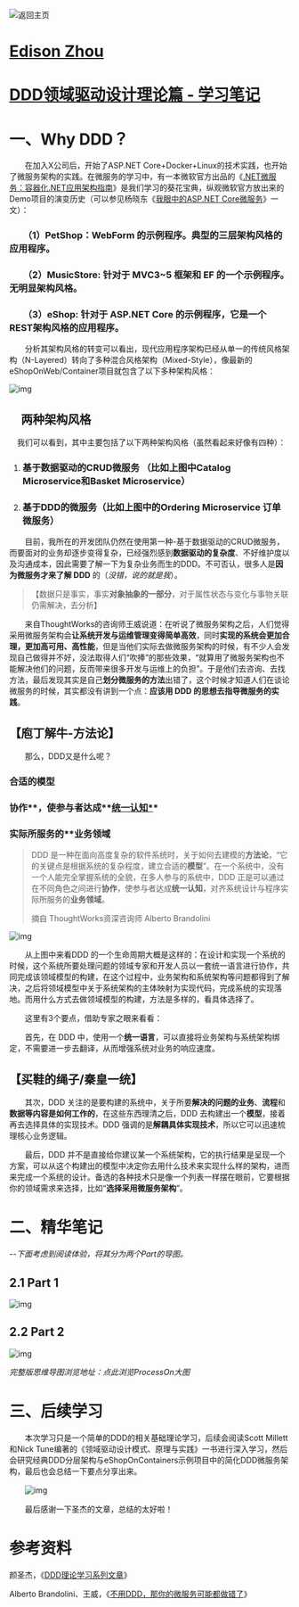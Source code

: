 





![返回主页](assets/logo.gif)

#  [Edison Zhou](https://www.cnblogs.com/edisonchou/)





#                   [DDD领域驱动设计理论篇 - 学习笔记](https://www.cnblogs.com/edisonchou/p/edc_ddd_foundation_study_notes.html)              



# 一、Why DDD？

　　在加入X公司后，开始了ASP.NET Core+Docker+Linux的技术实践，也开始了微服务架构的实践。在微服务的学习中，有一本微软官方出品的《[.NET微服务：容器化.NET应用架构指南](https://docs.microsoft.com/zh-cn/dotnet/standard/microservices-architecture/)》是我们学习的葵花宝典，纵观微软官方放出来的Demo项目的演变历史（可以参见杨晓东《[我眼中的ASP.NET Core微服务](https://www.cnblogs.com/savorboard/p/aspnetcore-microservice.html)》一文）：

### 　　（1）PetShop：WebForm 的示例程序。典型的三层架构风格的应用程序。

### 　　（2）MusicStore: 针对于 MVC3~5 框架和 EF 的一个示例程序。无明显架构风格。

### 　　（3）eShop: 针对于 ASP.NET Core 的示例程序，它是一个 REST架构风格的应用程序。

　　分析其架构风格的转变可以看出，现代应用程序架构已经从单一的传统风格架构（N-Layered）转向了多种混合风格架构（Mixed-Style），像最新的eShopOnWeb/Container项目就包含了以下多种架构风格：

![img](assets/2799767-1b6af5a602d3ecd7.png)

## 　两种架构风格

　我们可以看到，其中主要包括了以下两种架构风格（虽然看起来好像有四种）：

1. ### 基于数据驱动的CRUD微服务 （比如上图中Catalog Microservice和Basket Microservice）

2. ### 基于DDD的微服务（比如上图中的Ordering Microservice 订单微服务）

　　目前，我所在的开发团队仍然在使用第一种-基于数据驱动的CRUD微服务，而要面对的业务却逐步变得复杂，已经强烈感到**数据驱动的复杂度**、不好维护度以及沟通成本，因此需要了解一下为复杂业务而生的DDD。不可否认，很多人是**因为微服务才来了解 DDD** 的（*没错，说的就是我*）。

> 【数据只是事实，事实**对象抽象的一部分**，对于属性状态与变化与事物关联仍需解决，去分析】

　　来自ThoughtWorks的咨询师王威说道：在听说了微服务架构之后，人们觉得采用微服务架构会**让系统开发与运维管理变得简单高效**，同时**实现的系统会更加合理，更加高可用、高性能**，但是当他们实际去做微服务架构的时候，有不少人会发现自己做得并不好，没法取得人们“吹捧”的那些效果，“就算用了微服务架构也不能解决他们的问题，反而带来很多开发与运维上的负担”。于是他们去咨询、去找方法，最后发现其实是自己**划分微服务的方法**出错了，这个时候才知道人们在谈论微服务的时候，其实都没有讲到一个点：**应该用 DDD 的思想去指导微服务的实践**。

## 【庖丁解牛-方法论】

　　那么，DDD又是什么呢？

### 合适的**模型**

### 协作**，使参与者达成**<u>统一认知*</u>*

### 实际所服务的**业务领域

> DDD 是一种在面向高度复杂的软件系统时，关于如何去建模的**方法论**，“它的关键点是根据系统的复杂程度，建立合适的**模型**”。在一个系统中，没有一个人能完全掌握系统的全貌，在多人参与的系统中，DDD 正是可以通过在不同角色之间进行**协作**，使参与者达成**统一认知**，对齐系统设计与程序实际所服务的**业务领域**。
>
> 摘自 ThoughtWorks资深咨询师 Alberto Brandolini

![img](assets/381412-20190304230238066-1451951377.jpg)

　　从上图中来看DDD  的一个生命周期大概是这样的：在设计和实现一个系统的时候，这个系统所要处理问题的领域专家和开发人员以一套统一语言进行协作，共同完成该领域模型的构建，在这个过程中，业务架构和系统架构等问题都得到了解决，之后将领域模型中关于系统架构的主体映射为实现代码，完成系统的实现落地。而用什么方式去做领域模型的构建，方法是多样的，看具体选择了。

　　这里有3个要点，借助专家之眼来看看：

　　首先，在 DDD 中，使用一个**统一语言**，可以直接将业务架构与系统架构绑定，不需要进一步去翻译，从而增强系统对业务的响应速度。

## 【买鞋的绳子/秦皇一统】

　　其次，DDD 关注的是要构建的系统中，关于所要**解决的问题的业务**、**流程**和**数据等内容是如何工作的**，在这些东西理清之后，DDD 去构建出一个**模型**，接着再去选择具体的实现技术。DDD 强调的是**解耦具体实现技术**，所以它可以迅速梳理核心业务逻辑。

　　最后，DDD 并不是直接给你建议某一个系统架构，它的执行结果是呈现一个方案，可以从这个构建出的模型中决定你去用什么技术来实现什么样的架构，进而来完成一个系统的设计。备选的各种技术只是像一个列表一样摆在眼前，它要根据你的领域需求来选择，比如“**选择采用微服务架构**”。

# 二、精华笔记

*--下面考虑到阅读体验，将其分为两个Part的导图。*

## 2.1 Part 1

![img](assets/381412-20190227224303164-196201808.png)

## 2.2 Part 2

![img](assets/381412-20190314222552638-97938361.png)

*完整版思维导图浏览地址：点此浏览ProcessOn大图*

# 三、后续学习

　　本次学习只是一个简单的DDD的相关基础理论学习，后续会阅读Scott Millett和Nick  Tune编著的《领域驱动设计模式、原理与实践》一书进行深入学习，然后会研究经典DDD分层架构与eShopOnContainers示例项目中的简化DDD微服务架构，最后也会总结一下要点分享出来。

　　![img](assets/381412-20190319220648736-556836775.jpg)

　　最后感谢一下圣杰的文章，总结的太好啦！

# 参考资料

颜圣杰，《[DDD理论学习系列文章](https://www.cnblogs.com/sheng-jie/p/6931646.html)》

Alberto Brandolini、王威，《[不用DDD，那你的微服务可能都做错了](https://www.sohu.com/a/212137511_467759)》